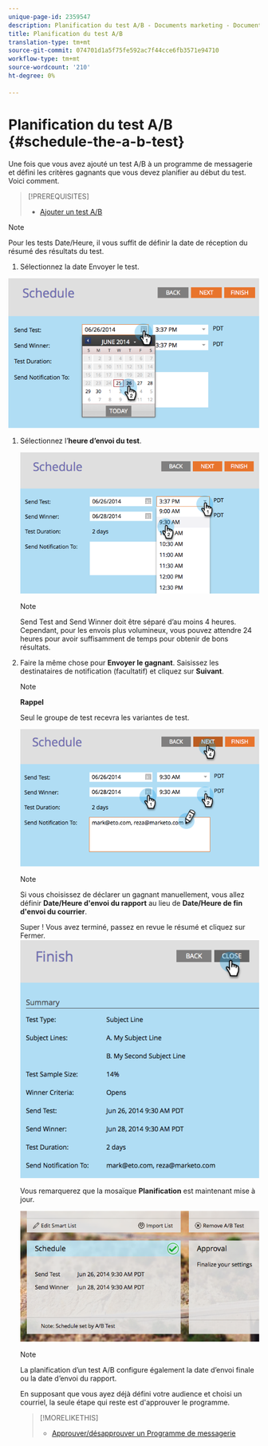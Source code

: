 ```yaml
---
unique-page-id: 2359547
description: Planification du test A/B - Documents marketing - Documentation du produit
title: Planification du test A/B
translation-type: tm+mt
source-git-commit: 074701d1a5f75fe592ac7f44cce6fb3571e94710
workflow-type: tm+mt
source-wordcount: '210'
ht-degree: 0%

---
```



# Planification du test A/B {#schedule-the-a-b-test}

Une fois que vous avez ajouté un test A/B à un programme de messagerie et défini les critères gagnants que vous devez planifier au début du test. Voici comment.

>[!PREREQUISITES]
>
>* [Ajouter un test A/B](add-an-a-b-test.md)

>



>[!NOTE]
>
>Pour les tests Date/Heure, il vous suffit de définir la date de réception du résumé des résultats du test.

1. Sélectionnez la date Envoyer le test.

![](assets/image2014-9-12-15-3a59-3a54.png)

1. Sélectionnez l’**heure d’envoi du test**.

   ![](assets/image2014-9-12-16-3a0-3a2.png)

   >[!NOTE]
   >
   >Send Test and Send Winner doit être séparé d’au moins 4 heures. Cependant, pour les envois plus volumineux, vous pouvez attendre 24 heures pour avoir suffisamment de temps pour obtenir de bons résultats.

1. Faire la même chose pour **Envoyer le gagnant**. Saisissez les destinataires de notification (facultatif) et cliquez sur **Suivant**.

   >[!NOTE]
   >
   >**Rappel**
   >
   >
   >Seul le groupe de test recevra les variantes de test.

   ![](assets/image2014-9-12-16-3a0-3a12.png)

   >[!NOTE]
   >
   >Si vous choisissez de déclarer un gagnant manuellement, vous allez définir **Date/Heure d&#39;envoi du rapport** au lieu de **Date/Heure de fin d&#39;envoi du courrier**.

   Super ! Vous avez terminé, passez en revue le résumé et cliquez sur Fermer.
   ![](assets/image2014-9-12-16-3a1-3a23.png)

   Vous remarquerez que la mosaïque **Planification** est maintenant mise à jour.

   ![](assets/image2014-9-12-16-3a1-3a33.png)

   >[!NOTE]
   >
   >La planification d’un test A/B configure également la date d’envoi finale ou la date d’envoi du rapport.

   En supposant que vous ayez déjà défini votre audience et choisi un courriel, la seule étape qui reste est d&#39;approuver le programme.

   >[!MORELIKETHIS]
   >
   >
   >    
   >    
   >    * [Approuver/désapprouver un Programme de messagerie](../../../../../product-docs/email-marketing/email-programs/email-program-actions/approve-unapprove-an-email-program.md)


